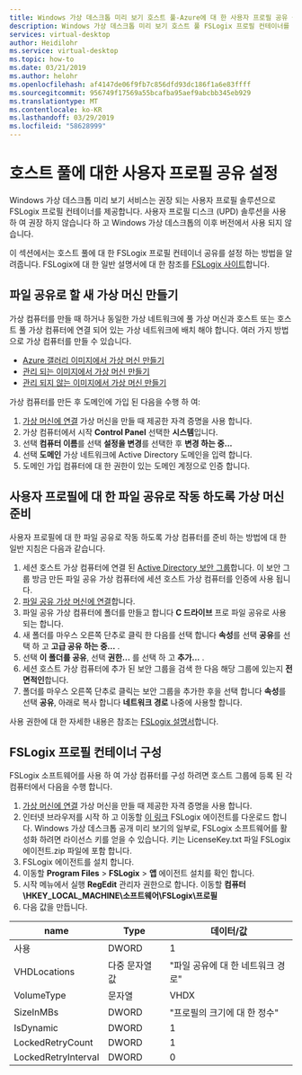 ```yaml
---
title: Windows 가상 데스크톱 미리 보기 호스트 풀-Azure에 대 한 사용자 프로필 공유 설정
description: Windows 가상 데스크톱 미리 보기 호스트 풀 FSLogix 프로필 컨테이너를 설정 하는 방법입니다.
services: virtual-desktop
author: Heidilohr
ms.service: virtual-desktop
ms.topic: how-to
ms.date: 03/21/2019
ms.author: helohr
ms.openlocfilehash: af4147de06f9fb7c856dfd93dc186f1a6e83ffff
ms.sourcegitcommit: 956749f17569a55bcafba95aef9abcbb345eb929
ms.translationtype: MT
ms.contentlocale: ko-KR
ms.lasthandoff: 03/29/2019
ms.locfileid: "58628999"
---
```

# <a name="set-up-a-user-profile-share-for-a-host-pool"></a>호스트 풀에 대한 사용자 프로필 공유 설정

Windows 가상 데스크톱 미리 보기 서비스는 권장 되는 사용자 프로필 솔루션으로 FSLogix 프로필 컨테이너를 제공합니다. 사용자 프로필 디스크 (UPD) 솔루션을 사용 하 여 권장 하지 않습니다 하 고 Windows 가상 데스크톱의 이후 버전에서 사용 되지 않습니다.

이 섹션에서는 호스트 풀에 대 한 FSLogix 프로필 컨테이너 공유를 설정 하는 방법을 알려줍니다. FSLogix에 대 한 일반 설명서에 대 한 참조를 [FSLogix 사이트](https://docs.fslogix.com/)합니다.

## <a name="create-a-new-virtual-machine-that-will-act-as-a-file-share"></a>파일 공유로 할 새 가상 머신 만들기

가상 컴퓨터를 만들 때 하거나 동일한 가상 네트워크에 풀 가상 머신과 호스트 또는 호스트 풀 가상 컴퓨터에 연결 되어 있는 가상 네트워크에 배치 해야 합니다. 여러 가지 방법으로 가상 컴퓨터를 만들 수 있습니다.

- [Azure 갤러리 이미지에서 가상 머신 만들기](https://docs.microsoft.com/azure/virtual-machines/windows/quick-create-portal#create-virtual-machine)
- [관리 되는 이미지에서 가상 머신 만들기](https://docs.microsoft.com/azure/virtual-machines/windows/create-vm-generalized-managed)
- [관리 되지 않는 이미지에서 가상 머신 만들기](https://github.com/Azure/azure-quickstart-templates/tree/master/101-vm-from-user-image)

가상 컴퓨터를 만든 후 도메인에 가입 된 다음을 수행 하 여:

1. [가상 머신에 연결](https://docs.microsoft.com/azure/virtual-machines/windows/quick-create-portal#connect-to-virtual-machine) 가상 머신을 만들 때 제공한 자격 증명을 사용 합니다.
2. 가상 컴퓨터에서 시작 **Control Panel** 선택한 **시스템**입니다.
3. 선택 **컴퓨터 이름**를 선택 **설정을 변경**를 선택한 후 **변경 하는 중...**
4. 선택 **도메인** 가상 네트워크에 Active Directory 도메인을 입력 합니다.
5. 도메인 가입 컴퓨터에 대 한 권한이 있는 도메인 계정으로 인증 합니다.

## <a name="prepare-the-virtual-machine-to-act-as-a-file-share-for-user-profiles"></a>사용자 프로필에 대 한 파일 공유로 작동 하도록 가상 머신 준비

사용자 프로필에 대 한 파일 공유로 작동 하도록 가상 컴퓨터를 준비 하는 방법에 대 한 일반 지침은 다음과 같습니다.

1. 세션 호스트 가상 컴퓨터에 연결 된 [Active Directory 보안 그룹](https://docs.microsoft.com/windows/security/identity-protection/access-control/active-directory-security-groups)합니다. 이 보안 그룹 방금 만든 파일 공유 가상 컴퓨터에 세션 호스트 가상 컴퓨터를 인증에 사용 됩니다.
2. [파일 공유 가상 머신에 연결](https://docs.microsoft.com/azure/virtual-machines/windows/quick-create-portal#connect-to-virtual-machine)합니다.
3. 파일 공유 가상 컴퓨터에 폴더를 만들고 합니다 **C 드라이브** 프로 파일 공유로 사용 되는 합니다.
4. 새 폴더를 마우스 오른쪽 단추로 클릭 한 다음를 선택 합니다 **속성**를 선택 **공유**를 선택 하 고 **고급 공유 하는 중...** .
5. 선택 **이 폴더를 공유**, 선택 **권한...** 를 선택 하 고 **추가...** .
6. 세션 호스트 가상 컴퓨터에 추가 된 보안 그룹을 검색 한 다음 해당 그룹에 있는지 **전면적인**합니다.
7. 폴더를 마우스 오른쪽 단추로 클릭는 보안 그룹을 추가한 후을 선택 합니다 **속성**를 선택 **공유**, 아래로 복사 합니다 **네트워크 경로** 나중에 사용할 합니다.

사용 권한에 대 한 자세한 내용은 참조는 [FSLogix 설명서](https://docs.fslogix.com/display/20170529/Requirements%2B-%2BProfile%2BContainers)합니다.

## <a name="configure-the-fslogix-profile-container"></a>FSLogix 프로필 컨테이너 구성

FSLogix 소프트웨어를 사용 하 여 가상 컴퓨터를 구성 하려면 호스트 그룹에 등록 된 각 컴퓨터에서 다음을 수행 합니다.

1. [가상 머신에 연결](https://docs.microsoft.com/azure/virtual-machines/windows/quick-create-portal#connect-to-virtual-machine) 가상 머신을 만들 때 제공한 자격 증명을 사용 합니다.
2. 인터넷 브라우저를 시작 하 고 이동할 [이 링크](https://go.microsoft.com/fwlink/?linkid=2084562) FSLogix 에이전트를 다운로드 합니다. Windows 가상 데스크톱 공개 미리 보기의 일부로, FSLogix 소프트웨어를 활성화 하려면 라이선스 키를 얻을 수 있습니다. 키는 LicenseKey.txt 파일 FSLogix 에이전트.zip 파일에 포함 합니다.
3. FSLogix 에이전트를 설치 합니다.
4. 이동할 **Program Files** > **FSLogix** > **앱** 에이전트 설치를 확인 합니다.
5. 시작 메뉴에서 실행 **RegEdit** 관리자 권한으로 합니다. 이동할 **컴퓨터\\HKEY_LOCAL_MACHINE\\소프트웨어\\FSLogix\\프로필**
6. 다음 값을 만듭니다.

| name                | Type               | 데이터/값                        |
|---------------------|--------------------|-----------------------------------|
| 사용             | DWORD              | 1                                 |
| VHDLocations        | 다중 문자열 값 | "파일 공유에 대 한 네트워크 경로" |
| VolumeType          | 문자열             | VHDX                              |
| SizeInMBs           | DWORD              | "프로필의 크기에 대 한 정수"     |
| IsDynamic           | DWORD              | 1                                 |
| LockedRetryCount    | DWORD              | 1                                 |
| LockedRetryInterval | DWORD              | 0                                 |
